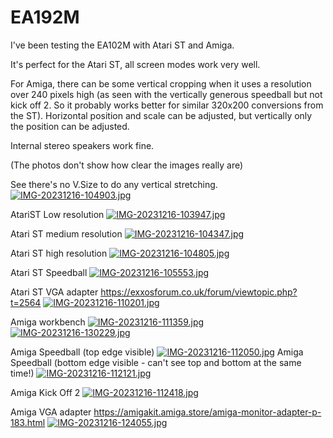 # EA192M

I've been testing the EA102M with Atari ST and Amiga.

It's perfect for the Atari ST, all screen modes work very well.

For Amiga, there can be some vertical cropping when it uses a resolution over 240 pixels high (as seen with the vertically generous speedball but not kick off 2. So it probably works better for similar 320x200 conversions from the ST).
Horizontal position and scale can be adjusted, but vertically only the position can be adjusted. 

Internal stereo speakers work fine. 

(The photos don't show how clear the images really are)

See there's no V.Size to do any vertical stretching.
[![IMG-20231216-104903.jpg](https://i.postimg.cc/J4YM2qPv/IMG-20231216-104903.jpg)](https://postimg.cc/tY6K1h0N)

AtariST Low resolution
[![IMG-20231216-103947.jpg](https://i.postimg.cc/Jzt4rgsR/IMG-20231216-103947.jpg)](https://postimg.cc/gxFP4gy7)

Atari ST medium resolution
[![IMG-20231216-104347.jpg](https://i.postimg.cc/fWjbBY4Q/IMG-20231216-104347.jpg)](https://postimg.cc/7bhDLGYK)

Atari ST high resolution
[![IMG-20231216-104805.jpg](https://i.postimg.cc/HskTzK4b/IMG-20231216-104805.jpg)](https://postimg.cc/4njCNW03)

Atari ST Speedball
[![IMG-20231216-105553.jpg](https://i.postimg.cc/xjswfdMb/IMG-20231216-105553.jpg)](https://postimg.cc/F1LWGNP9)

Atari ST VGA adapter
https://exxosforum.co.uk/forum/viewtopic.php?t=2564
[![IMG-20231216-110201.jpg](https://i.postimg.cc/6QLPD6Bq/IMG-20231216-110201.jpg)](https://postimg.cc/HJn3Mgc1)

Amiga workbench
[![IMG-20231216-111359.jpg](https://i.postimg.cc/VLxHv065/IMG-20231216-111359.jpg)](https://postimg.cc/N5xxPMRw)
[![IMG-20231216-130229.jpg](https://i.postimg.cc/k5XZP3Gy/IMG-20231216-130229.jpg)](https://postimg.cc/WdCS0yMD)

Amiga Speedball (top edge visible)
[![IMG-20231216-112050.jpg](https://i.postimg.cc/Z5zV4k7d/IMG-20231216-112050.jpg)](https://postimg.cc/Lnvz3WM9)
Amiga Speedball (bottom edge visible - can't see top and bottom at the same time!)
[![IMG-20231216-112121.jpg](https://i.postimg.cc/GpcKTF13/IMG-20231216-112121.jpg)](https://postimg.cc/TK4gZWwB)

Amiga Kick Off 2
[![IMG-20231216-112418.jpg](https://i.postimg.cc/P5bKq69F/IMG-20231216-112418.jpg)](https://postimg.cc/Wd30W72M)

Amiga VGA adapter
https://amigakit.amiga.store/amiga-monitor-adapter-p-183.html
[![IMG-20231216-124055.jpg](https://i.postimg.cc/W17KybN3/IMG-20231216-124055.jpg)](https://postimg.cc/qNzjhrCV)



